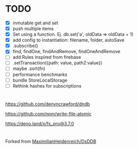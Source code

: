 # TODO

- [x] inmutable get and set
- [x] push multiple items
- [x] Set using a function. Ej. db.set('a', oldData => oldData + 1)
- [x] add config to instantiation: filename, folder, autoSave
- [x] .subscribe()
- [x] find, findOne, findAndRemove, findOneAndRemove
- [ ] add Rules inspired from firebase
- [ ] .setTransaction({path: value, path2:value})
- [ ] maybe .sort(fn)
- [ ] performance benchmarks
- [ ] bundle StoreLocalStorage
- [ ] Rethink hashes for subscriptions

#

https://github.com/denyncrawford/dndb

https://github.com/npm/write-file-atomic

https://deno.land/x/fs_pro@3.7.0

#

Forked from
[MaximilianHeidenreich/DsDDB](https://github.com/MaximilianHeidenreich/DsDDB)
